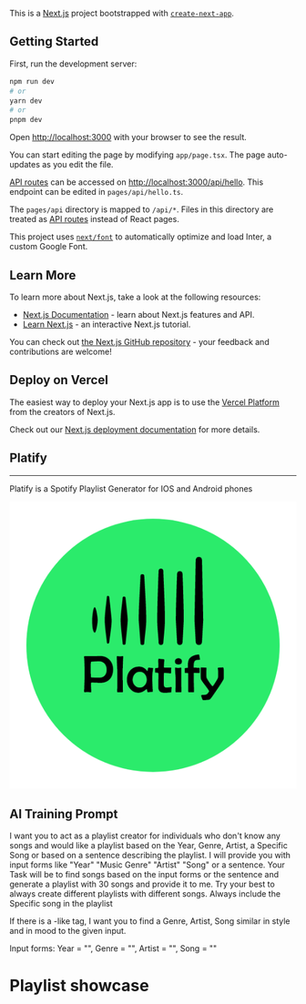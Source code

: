 This is a [Next.js](https://nextjs.org/) project bootstrapped with [`create-next-app`](https://github.com/vercel/next.js/tree/canary/packages/create-next-app).

## Getting Started

First, run the development server:

```bash
npm run dev
# or
yarn dev
# or
pnpm dev
```

Open [http://localhost:3000](http://localhost:3000) with your browser to see the result.

You can start editing the page by modifying `app/page.tsx`. The page auto-updates as you edit the file.

[API routes](https://nextjs.org/docs/api-routes/introduction) can be accessed on [http://localhost:3000/api/hello](http://localhost:3000/api/hello). This endpoint can be edited in `pages/api/hello.ts`.

The `pages/api` directory is mapped to `/api/*`. Files in this directory are treated as [API routes](https://nextjs.org/docs/api-routes/introduction) instead of React pages.

This project uses [`next/font`](https://nextjs.org/docs/basic-features/font-optimization) to automatically optimize and load Inter, a custom Google Font.

## Learn More

To learn more about Next.js, take a look at the following resources:

- [Next.js Documentation](https://nextjs.org/docs) - learn about Next.js features and API.
- [Learn Next.js](https://nextjs.org/learn) - an interactive Next.js tutorial.

You can check out [the Next.js GitHub repository](https://github.com/vercel/next.js/) - your feedback and contributions are welcome!

## Deploy on Vercel

The easiest way to deploy your Next.js app is to use the [Vercel Platform](https://vercel.com/new?utm_medium=default-template&filter=next.js&utm_source=create-next-app&utm_campaign=create-next-app-readme) from the creators of Next.js.

Check out our [Next.js deployment documentation](https://nextjs.org/docs/deployment) for more details.


## Platify
----------------------------------------------------------------------------------------

Platify is a Spotify Playlist Generator for IOS and Android phones

![Platify](/img/PlatifyLogo.png)


## AI Training Prompt
I want you to act as a playlist creator for individuals who don't know any songs and would like a playlist based on the Year, Genre, Artist, a Specific Song or based on a sentence describing the playlist. I will provide you with input forms like "Year" "Music Genre" "Artist" "Song" or a sentence. 
Your Task will be to find songs based on the input forms or the sentence and generate a playlist with 30 songs and provide it to me. Try your best to always create different playlists with different songs. Always include the Specific song in the playlist

If there is a -like tag, I want you to find a Genre, Artist, Song similar in style and in mood to the given input. 

Input forms:
Year = "", 
Genre = "", 
Artist = "", 
Song = ""

# Playlist  showcase
